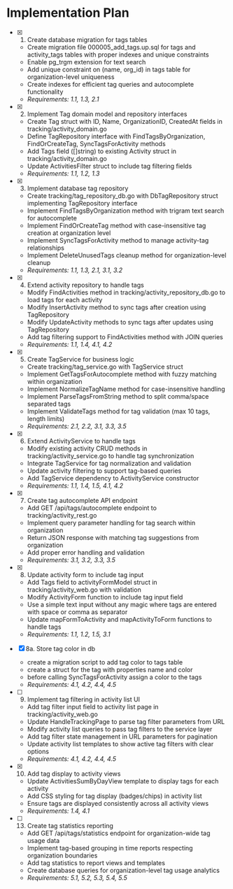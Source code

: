 # Implementation Plan

- [x] 1. Create database migration for tags tables
  - Create migration file 000005_add_tags.up.sql for tags and activity_tags tables with proper indexes and unique constraints
  - Enable pg_trgm extension for text search
  - Add unique constraint on (name, org_id) in tags table for organization-level uniqueness
  - Create indexes for efficient tag queries and autocomplete functionality
  - _Requirements: 1.1, 1.3, 2.1_

- [x] 2. Implement Tag domain model and repository interfaces
  - Create Tag struct with ID, Name, OrganizationID, CreatedAt fields in tracking/activity_domain.go
  - Define TagRepository interface with FindTagsByOrganization, FindOrCreateTag, SyncTagsForActivity methods
  - Add Tags field ([]string) to existing Activity struct in tracking/activity_domain.go
  - Update ActivitiesFilter struct to include tag filtering fields
  - _Requirements: 1.1, 1.2, 1.3_

- [x] 3. Implement database tag repository
  - Create tracking/tag_repository_db.go with DbTagRepository struct implementing TagRepository interface
  - Implement FindTagsByOrganization method with trigram text search for autocomplete
  - Implement FindOrCreateTag method with case-insensitive tag creation at organization level
  - Implement SyncTagsForActivity method to manage activity-tag relationships
  - Implement DeleteUnusedTags cleanup method for organization-level cleanup
  - _Requirements: 1.1, 1.3, 2.1, 3.1, 3.2_

- [x] 4. Extend activity repository to handle tags
  - Modify FindActivities method in tracking/activity_repository_db.go to load tags for each activity
  - Modify InsertActivity method to sync tags after creation using TagRepository
  - Modify UpdateActivity methods to sync tags after updates using TagRepository
  - Add tag filtering support to FindActivities method with JOIN queries
  - _Requirements: 1.1, 1.4, 4.1, 4.2_

- [x] 5. Create TagService for business logic
  - Create tracking/tag_service.go with TagService struct
  - Implement GetTagsForAutocomplete method with fuzzy matching within organization
  - Implement NormalizeTagName method for case-insensitive handling
  - Implement ParseTagsFromString method to split comma/space separated tags
  - Implement ValidateTags method for tag validation (max 10 tags, length limits)
  - _Requirements: 2.1, 2.2, 3.1, 3.3, 3.5_

- [x] 6. Extend ActivityService to handle tags
  - Modify existing activity CRUD methods in tracking/activity_service.go to handle tag synchronization
  - Integrate TagService for tag normalization and validation
  - Update activity filtering to support tag-based queries
  - Add TagService dependency to ActivityService constructor
  - _Requirements: 1.1, 1.4, 1.5, 4.1, 4.2_

- [x] 7. Create tag autocomplete API endpoint
  - Add GET /api/tags/autocomplete endpoint to tracking/activity_rest.go
  - Implement query parameter handling for tag search within organization
  - Return JSON response with matching tag suggestions from organization
  - Add proper error handling and validation
  - _Requirements: 3.1, 3.2, 3.3, 3.5_

- [x] 8. Update activity form to include tag input
  - Add Tags field to activityFormModel struct in tracking/activity_web.go with validation
  - Modify ActivityForm function to include tag input field
  - Use a simple text input without any magic where tags are entered with space or comma as separator
  - Update mapFormToActivity and mapActivityToForm functions to handle tags
  - _Requirements: 1.1, 1.2, 1.5, 3.1_


- [x] 8a. Store tag color in db
  - create a migration script to add tag color to tags table
  - create a struct for the tag with properties name and color
  - before calling SyncTagsForActivity assign a color to the tags
  - _Requirements: 4.1, 4.2, 4.4, 4.5_

- [ ] 9. Implement tag filtering in activity list UI
  - Add tag filter input field to activity list page in tracking/activity_web.go
  - Update HandleTrackingPage to parse tag filter parameters from URL
  - Modify activity list queries to pass tag filters to the service layer
  - Add tag filter state management in URL parameters for pagination
  - Update activity list templates to show active tag filters with clear options
  - _Requirements: 4.1, 4.2, 4.4, 4.5_

- [x] 10. Add tag display to activity views
  - Update ActivitiesSumByDayView template to display tags for each activity
  - Add CSS styling for tag display (badges/chips) in activity list
  - Ensure tags are displayed consistently across all activity views
  - _Requirements: 1.4, 4.1_

- [ ] 13. Create tag statistics reporting
  - Add GET /api/tags/statistics endpoint for organization-wide tag usage data
  - Implement tag-based grouping in time reports respecting organization boundaries
  - Add tag statistics to report views and templates
  - Create database queries for organization-level tag usage analytics
  - _Requirements: 5.1, 5.2, 5.3, 5.4, 5.5_

